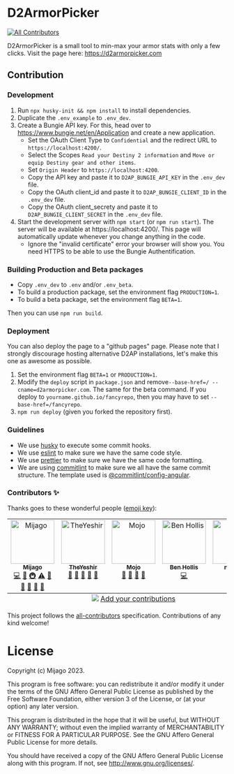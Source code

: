# D2ArmorPicker

<!-- ALL-CONTRIBUTORS-BADGE:START - Do not remove or modify this section -->

[![All Contributors](https://img.shields.io/badge/all_contributors-5-orange.svg?style=flat-square)](#contributors-)

<!-- ALL-CONTRIBUTORS-BADGE:END -->

D2ArmorPicker is a small tool to min-max your armor stats with only a few clicks.
Visit the page here: https://d2armorpicker.com

## Contribution

### Development

1. Run `npx husky-init && npm install` to install dependencies.
2. Duplicate the `.env_example` to `.env_dev`.
3. Create a Bungie API key. For this, head over to https://www.bungie.net/en/Application and create a new application.
   - Set the OAuth Client Type to `Confidential` and the redirect URL to `https://localhost:4200/`.
   - Select the Scopes `Read your Destiny 2 information` and `Move or equip Destiny gear and other items`.
   - Set `Origin Header` to `https://localhost:4200`.
   - Copy the API key and paste it to `D2AP_BUNGIE_API_KEY` in the `.env_dev` file.
   - Copy the OAuth client_id and paste it to `D2AP_BUNGIE_CLIENT_ID` in the `.env_dev` file.
   - Copy the OAuth client_secrety and paste it to `D2AP_BUNGIE_CLIENT_SECRET` in the `.env_dev` file.
4. Start the development server with `npm start` (or `npm run start`). The server will be available at https://localhost:4200/. This page will automatically update whenever you change anything in the code.
   - Ignore the "invalid certificate" error your browser will show you. You need HTTPS to be able to use the Bungie Authentification.

### Building Production and Beta packages

- Copy `.env_dev` to `.env` and/or `.env_beta`.
- To build a production package, set the environment flag `PRODUCTION=1`.
- To build a beta package, set the environment flag `BETA=1`.

Then you can use `npm run build`.

### Deployment

You can also deploy the page to a "github pages" page. Please note that I strongly discourage hosting alternative D2AP installations, let's make this one as awesome as possible.

1. Set the environment flag `BETA=1` or `PRODUCTION=1`.
1. Modify the `deploy` script in `package.json` and remove`--base-href=/ --cname=d2armorpicker.com`. The same for the beta command. If you deploy to `yourname.github.io/fancyrepo`, then you may have to set `--base-href=/fancyrepo`.
1. `npm run deploy` (given you forked the repository first).

### Guidelines

- We use [husky](https://github.com/typicode/husky) to execute some commit hooks.
- We use [eslint](https://eslint.org) to make sure we have the same code style.
- We use [prettier](https://prettier.io/docs/en/) to make sure we have the same code formatting.
- We are using [commitlint](https://github.com/conventional-changelog/commitlint) to make sure we all have the same commit structure. The template used is [@commitlint/config-angular](https://github.com/conventional-changelog/commitlint/tree/master/@commitlint/config-angular).

### Contributors ✨

Thanks goes to these wonderful people ([emoji key](https://allcontributors.org/docs/en/emoji-key)):

<!-- ALL-CONTRIBUTORS-LIST:START - Do not remove or modify this section -->
<!-- prettier-ignore-start -->
<!-- markdownlint-disable -->
<table>
  <tbody>
    <tr>
      <td align="center" valign="top" width="14.28%"><a href="https://github.com/Mijago"><img src="https://avatars.githubusercontent.com/u/3903469?v=4?s=100" width="100px;" alt="Mijago"/><br /><sub><b>Mijago</b></sub></a><br /><a href="https://github.com/Mijago/D2ArmorPicker/commits?author=Mijago" title="Code">💻</a> <a href="#ideas-Mijago" title="Ideas, Planning, & Feedback">🤔</a> <a href="#infra-Mijago" title="Infrastructure (Hosting, Build-Tools, etc)">🚇</a> <a href="https://github.com/Mijago/D2ArmorPicker/commits?author=Mijago" title="Tests">⚠️</a> <a href="https://github.com/Mijago/D2ArmorPicker/commits?author=Mijago" title="Documentation">📖</a> <a href="#maintenance-Mijago" title="Maintenance">🚧</a> <a href="#projectManagement-Mijago" title="Project Management">📆</a> <a href="#userTesting-Mijago" title="User Testing">📓</a> <a href="https://github.com/Mijago/D2ArmorPicker/pulls?q=is%3Apr+reviewed-by%3AMijago" title="Reviewed Pull Requests">👀</a></td>
      <td align="center" valign="top" width="14.28%"><a href="https://github.com/TheYeshir13"><img src="https://avatars.githubusercontent.com/u/88265590?v=4?s=100" width="100px;" alt="TheYeshir"/><br /><sub><b>TheYeshir</b></sub></a><br /><a href="#projectManagement-TheYeshir13" title="Project Management">📆</a> <a href="#ideas-TheYeshir13" title="Ideas, Planning, & Feedback">🤔</a> <a href="https://github.com/Mijago/D2ArmorPicker/pulls?q=is%3Apr+reviewed-by%3ATheYeshir13" title="Reviewed Pull Requests">👀</a> <a href="#userTesting-TheYeshir13" title="User Testing">📓</a> <a href="#question-TheYeshir13" title="Answering Questions">💬</a></td>
      <td align="center" valign="top" width="14.28%"><a href="https://github.com/TheMojoDojo"><img src="https://avatars.githubusercontent.com/u/99927863?v=4?s=100" width="100px;" alt="Mojo"/><br /><sub><b>Mojo</b></sub></a><br /><a href="#projectManagement-TheMojoDojo" title="Project Management">📆</a> <a href="#ideas-TheMojoDojo" title="Ideas, Planning, & Feedback">🤔</a> <a href="#userTesting-TheMojoDojo" title="User Testing">📓</a> <a href="#question-TheMojoDojo" title="Answering Questions">💬</a></td>
      <td align="center" valign="top" width="14.28%"><a href="http://benhollis.net/"><img src="https://avatars.githubusercontent.com/u/313208?v=4?s=100" width="100px;" alt="Ben Hollis"/><br /><sub><b>Ben Hollis</b></sub></a><br /><a href="https://github.com/Mijago/D2ArmorPicker/commits?author=bhollis" title="Code">💻</a></td>
      <td align="center" valign="top" width="14.28%"><a href="https://github.com/nznaza"><img src="https://avatars.githubusercontent.com/u/5291065?v=4?s=100" width="100px;" alt="nznaza"/><br /><sub><b>nznaza</b></sub></a><br /><a href="#maintenance-nznaza" title="Maintenance">🚧</a> <a href="https://github.com/Mijago/D2ArmorPicker/commits?author=nznaza" title="Code">💻</a></td>
    </tr>
  </tbody>
  <tfoot>
    <tr>
      <td align="center" size="13px" colspan="7">
        <img src="https://raw.githubusercontent.com/all-contributors/all-contributors-cli/1b8533af435da9854653492b1327a23a4dbd0a10/assets/logo-small.svg">
          <a href="https://all-contributors.js.org/docs/en/bot/usage">Add your contributions</a>
        </img>
      </td>
    </tr>
  </tfoot>
</table>

<!-- markdownlint-restore -->
<!-- prettier-ignore-end -->

<!-- ALL-CONTRIBUTORS-LIST:END -->

This project follows the [all-contributors](https://github.com/all-contributors/all-contributors) specification. Contributions of any kind welcome!

# License

Copyright (c) Mijago 2023.

This program is free software: you can redistribute it and/or modify
it under the terms of the GNU Affero General Public License as published
by the Free Software Foundation, either version 3 of the License, or
(at your option) any later version.

This program is distributed in the hope that it will be useful,
but WITHOUT ANY WARRANTY; without even the implied warranty of
MERCHANTABILITY or FITNESS FOR A PARTICULAR PURPOSE. See the
GNU Affero General Public License for more details.

You should have received a copy of the GNU Affero General Public License
along with this program. If not, see <http://www.gnu.org/licenses/>.
